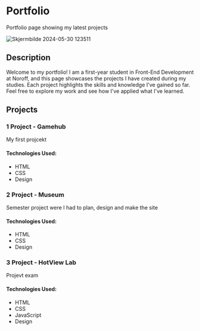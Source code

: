 # Portfolio
Portfolio page showing my latest projects

![Skjermbilde 2024-05-30 123511](https://github.com/Iseost/Portfolio/assets/94354710/8975481b-80c8-44d5-a93f-aa13494697b1)

## Description

Welcome to my portfolio! I am a first-year student in Front-End Development at Noroff, and this page showcases the projects I have created during my studies. Each project highlights the skills and knowledge I've gained so far. Feel free to explore my work and see how I've applied what I've learned.

## Projects

### 1 Project - Gamehub
My first projcekt

#### Technologies Used:

- HTML
- CSS
- Design

### 2 Project - Museum
Semester project were I had to plan, design and make the site

#### Technologies Used:
- HTML
- CSS
- Design

### 3 Project - HotView Lab
Projevt exam 

#### Technologies Used:
- HTML
- CSS
- JavaScript
- Design

